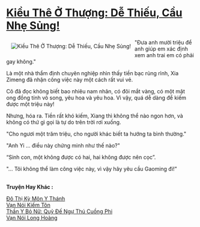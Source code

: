 <a href="https://truyenwiki.net/kieu-the-o-thuong-de-thieu-cau-nhe-sung.38754/" title="Kiều Thê Ở Thượng: Dễ Thiếu, Cầu Nhẹ Sủng!"><h1>Kiều Thê Ở Thượng: Dễ Thiếu, Cầu Nhẹ Sủng!</h1></a><div style="display:table"><img align="right" style="float: left; padding: 10px;" src="https://truyenwiki.net/a/img/str/src/38754.jpg" alt="Kiều Thê Ở Thượng: Dễ Thiếu, Cầu Nhẹ Sủng!">"Đưa anh mười triệu để anh giúp em xác định xem anh trai em có phải gay không."<p></p> Là một nhà thẩm định chuyên nghiệp nhìn thấy tiền bạc rủng rỉnh, Xia Zimeng đã nhận công việc này một cách rất vui vẻ.<p></p> Cô đã đọc không biết bao nhiêu nam nhân, có đôi mắt vàng, có một mật ong đồng tính vô song, yêu hoa và yêu hoa. Vì vậy, quá dễ dàng để kiếm được một triệu này!<p></p> Nhưng, hóa ra. Tiền rất khó kiếm, Xiang thì không thể nào ngon hơn, và không có thứ gì gọi là tự do trên trời rơi xuống.<p></p> "Cho ngươi một trăm triệu, cho người khác biết ta hướng ta bình thường."<p></p> "Anh Yi ... điều này chứng minh như thế nào?"<p></p> “Sinh con, một không được có hai, hai không được nên cọc”.<p></p> "... Tôi không thể làm công việc này, vì vậy hãy yêu cầu Gaoming đi!"</div><p><br><b>Truyện Hay Khác :</b></p><a href="https://truyenwiki.net/do-thi-ky-mon-y-thanh.35314/" alt="Đô Thị Kỳ Môn Y Thánh">Đô Thị Kỳ Môn Y Thánh</a><br/><a href="https://github.com/nownovels/wikidich/tree/master/truyenhay/35429" alt="Vạn Nói Kiếm Tôn">Vạn Nói Kiếm Tôn</a><br/><a href="https://sangtacviet.wordpress.com/2020/10/22/than-y-bo-nu-quy-de-ngu-thu-cuong-phi/" alt="Thần Y Bỏ Nữ: Quỷ Đế Ngự Thú Cuồng Phi">Thần Y Bỏ Nữ: Quỷ Đế Ngự Thú Cuồng Phi</a><br/><a href="https://sangtacviet.wordpress.com/2020/10/22/van-noi-long-hoang/" alt="Vạn Nói Long Hoàng">Vạn Nói Long Hoàng</a><br/>